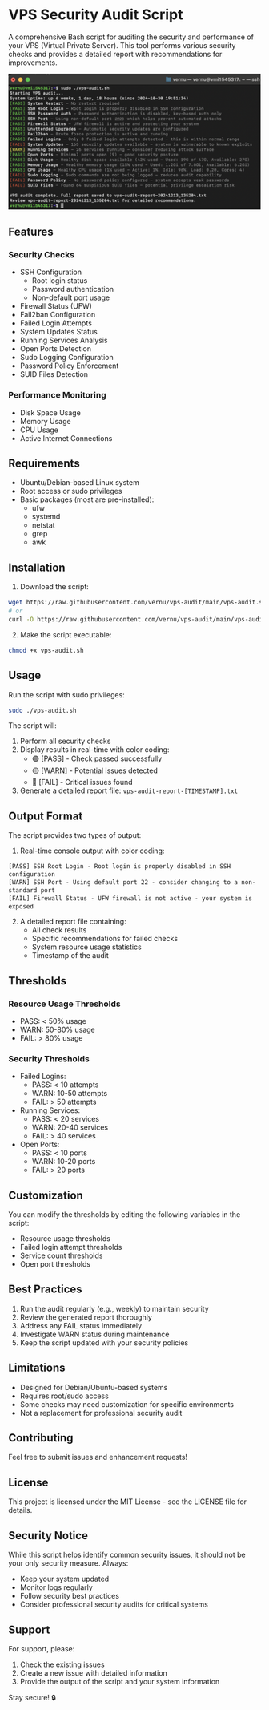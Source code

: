 # VPS Security Audit Script

A comprehensive Bash script for auditing the security and performance of your VPS (Virtual Private Server). This tool performs various security checks and provides a detailed report with recommendations for improvements.

<!-- add a screenshot of the output here -->

![Sample Output](./screenshot.png)
## Features

### Security Checks

- SSH Configuration
  - Root login status
  - Password authentication
  - Non-default port usage
- Firewall Status (UFW)
- Fail2ban Configuration
- Failed Login Attempts
- System Updates Status
- Running Services Analysis
- Open Ports Detection
- Sudo Logging Configuration
- Password Policy Enforcement
- SUID Files Detection

### Performance Monitoring

- Disk Space Usage
- Memory Usage
- CPU Usage
- Active Internet Connections

## Requirements

- Ubuntu/Debian-based Linux system
- Root access or sudo privileges
- Basic packages (most are pre-installed):
  - ufw
  - systemd
  - netstat
  - grep
  - awk

## Installation

1. Download the script:

```bash
wget https://raw.githubusercontent.com/vernu/vps-audit/main/vps-audit.sh
# or
curl -O https://raw.githubusercontent.com/vernu/vps-audit/main/vps-audit.sh
```

2. Make the script executable:

```bash
chmod +x vps-audit.sh
```

## Usage

Run the script with sudo privileges:

```bash
sudo ./vps-audit.sh
```

The script will:

1. Perform all security checks
2. Display results in real-time with color coding:
   - 🟢 [PASS] - Check passed successfully
   - 🟡 [WARN] - Potential issues detected
   - 🔴 [FAIL] - Critical issues found
3. Generate a detailed report file: `vps-audit-report-[TIMESTAMP].txt`

## Output Format

The script provides two types of output:

1. Real-time console output with color coding:

```
[PASS] SSH Root Login - Root login is properly disabled in SSH configuration
[WARN] SSH Port - Using default port 22 - consider changing to a non-standard port
[FAIL] Firewall Status - UFW firewall is not active - your system is exposed
```

2. A detailed report file containing:
   - All check results
   - Specific recommendations for failed checks
   - System resource usage statistics
   - Timestamp of the audit

## Thresholds

### Resource Usage Thresholds

- PASS: < 50% usage
- WARN: 50-80% usage
- FAIL: > 80% usage

### Security Thresholds

- Failed Logins:
  - PASS: < 10 attempts
  - WARN: 10-50 attempts
  - FAIL: > 50 attempts
- Running Services:
  - PASS: < 20 services
  - WARN: 20-40 services
  - FAIL: > 40 services
- Open Ports:
  - PASS: < 10 ports
  - WARN: 10-20 ports
  - FAIL: > 20 ports

## Customization

You can modify the thresholds by editing the following variables in the script:

- Resource usage thresholds
- Failed login attempt thresholds
- Service count thresholds
- Open port thresholds

## Best Practices

1. Run the audit regularly (e.g., weekly) to maintain security
2. Review the generated report thoroughly
3. Address any FAIL status immediately
4. Investigate WARN status during maintenance
5. Keep the script updated with your security policies

## Limitations

- Designed for Debian/Ubuntu-based systems
- Requires root/sudo access
- Some checks may need customization for specific environments
- Not a replacement for professional security audit

## Contributing

Feel free to submit issues and enhancement requests!

## License

This project is licensed under the MIT License - see the LICENSE file for details.

## Security Notice

While this script helps identify common security issues, it should not be your only security measure. Always:

- Keep your system updated
- Monitor logs regularly
- Follow security best practices
- Consider professional security audits for critical systems

## Support

For support, please:

1. Check the existing issues
2. Create a new issue with detailed information
3. Provide the output of the script and your system information

Stay secure! 🔒
